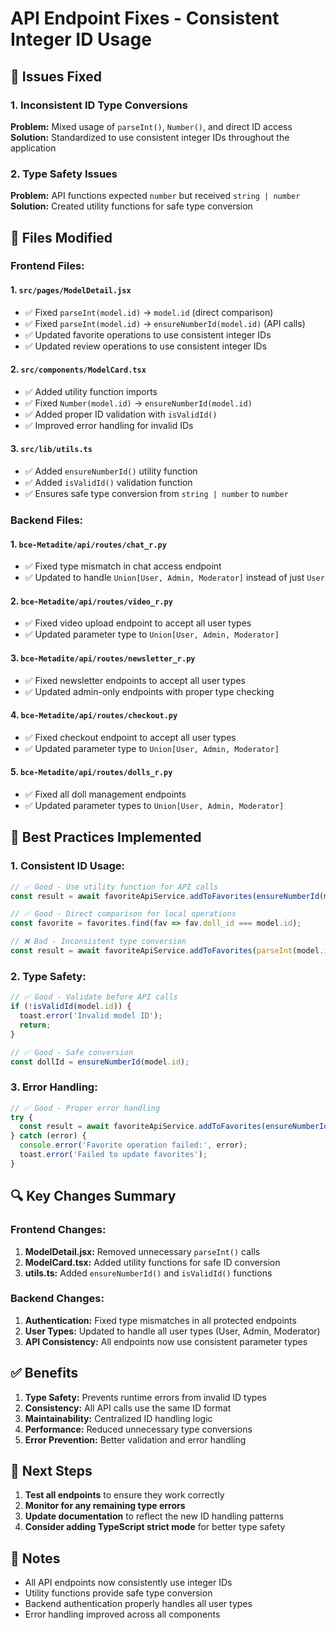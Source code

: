 # API Endpoint Fixes - Consistent Integer ID Usage

## 🔧 Issues Fixed

### 1. **Inconsistent ID Type Conversions**
**Problem:** Mixed usage of `parseInt()`, `Number()`, and direct ID access
**Solution:** Standardized to use consistent integer IDs throughout the application

### 2. **Type Safety Issues**
**Problem:** API functions expected `number` but received `string | number`
**Solution:** Created utility functions for safe type conversion

## 📁 Files Modified

### **Frontend Files:**

#### **1. `src/pages/ModelDetail.jsx`**
- ✅ Fixed `parseInt(model.id)` → `model.id` (direct comparison)
- ✅ Fixed `parseInt(model.id)` → `ensureNumberId(model.id)` (API calls)
- ✅ Updated favorite operations to use consistent integer IDs
- ✅ Updated review operations to use consistent integer IDs

#### **2. `src/components/ModelCard.tsx`**
- ✅ Added utility function imports
- ✅ Fixed `Number(model.id)` → `ensureNumberId(model.id)`
- ✅ Added proper ID validation with `isValidId()`
- ✅ Improved error handling for invalid IDs

#### **3. `src/lib/utils.ts`**
- ✅ Added `ensureNumberId()` utility function
- ✅ Added `isValidId()` validation function
- ✅ Ensures safe type conversion from `string | number` to `number`

### **Backend Files:**

#### **1. `bce-Metadite/api/routes/chat_r.py`**
- ✅ Fixed type mismatch in chat access endpoint
- ✅ Updated to handle `Union[User, Admin, Moderator]` instead of just `User`

#### **2. `bce-Metadite/api/routes/video_r.py`**
- ✅ Fixed video upload endpoint to accept all user types
- ✅ Updated parameter type to `Union[User, Admin, Moderator]`

#### **3. `bce-Metadite/api/routes/newsletter_r.py`**
- ✅ Fixed newsletter endpoints to accept all user types
- ✅ Updated admin-only endpoints with proper type checking

#### **4. `bce-Metadite/api/routes/checkout.py`**
- ✅ Fixed checkout endpoint to accept all user types
- ✅ Updated parameter type to `Union[User, Admin, Moderator]`

#### **5. `bce-Metadite/api/routes/dolls_r.py`**
- ✅ Fixed all doll management endpoints
- ✅ Updated parameter types to `Union[User, Admin, Moderator]`

## 🎯 Best Practices Implemented

### **1. Consistent ID Usage:**
```typescript
// ✅ Good - Use utility function for API calls
const result = await favoriteApiService.addToFavorites(ensureNumberId(model.id));

// ✅ Good - Direct comparison for local operations
const favorite = favorites.find(fav => fav.doll_id === model.id);

// ❌ Bad - Inconsistent type conversion
const result = await favoriteApiService.addToFavorites(parseInt(model.id));
```

### **2. Type Safety:**
```typescript
// ✅ Good - Validate before API calls
if (!isValidId(model.id)) {
  toast.error('Invalid model ID');
  return;
}

// ✅ Good - Safe conversion
const dollId = ensureNumberId(model.id);
```

### **3. Error Handling:**
```typescript
// ✅ Good - Proper error handling
try {
  const result = await favoriteApiService.addToFavorites(ensureNumberId(model.id));
} catch (error) {
  console.error('Favorite operation failed:', error);
  toast.error('Failed to update favorites');
}
```

## 🔍 Key Changes Summary

### **Frontend Changes:**
1. **ModelDetail.jsx:** Removed unnecessary `parseInt()` calls
2. **ModelCard.tsx:** Added utility functions for safe ID conversion
3. **utils.ts:** Added `ensureNumberId()` and `isValidId()` functions

### **Backend Changes:**
1. **Authentication:** Fixed type mismatches in all protected endpoints
2. **User Types:** Updated to handle all user types (User, Admin, Moderator)
3. **API Consistency:** All endpoints now use consistent parameter types

## ✅ Benefits

1. **Type Safety:** Prevents runtime errors from invalid ID types
2. **Consistency:** All API calls use the same ID format
3. **Maintainability:** Centralized ID handling logic
4. **Performance:** Reduced unnecessary type conversions
5. **Error Prevention:** Better validation and error handling

## 🚀 Next Steps

1. **Test all endpoints** to ensure they work correctly
2. **Monitor for any remaining type errors**
3. **Update documentation** to reflect the new ID handling patterns
4. **Consider adding TypeScript strict mode** for better type safety

## 📝 Notes

- All API endpoints now consistently use integer IDs
- Utility functions provide safe type conversion
- Backend authentication properly handles all user types
- Error handling improved across all components 